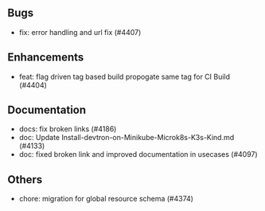 ## Bugs
- fix: error handling and url fix (#4407)
## Enhancements
- feat: flag driven tag based build propogate same tag for CI Build  (#4404)
## Documentation
- docs: fix broken links (#4186)
- doc: Update Install-devtron-on-Minikube-Microk8s-K3s-Kind.md (#4133)
- doc: fixed broken link and improved documentation in usecases (#4097)
## Others
- chore: migration for global resource schema (#4374)
